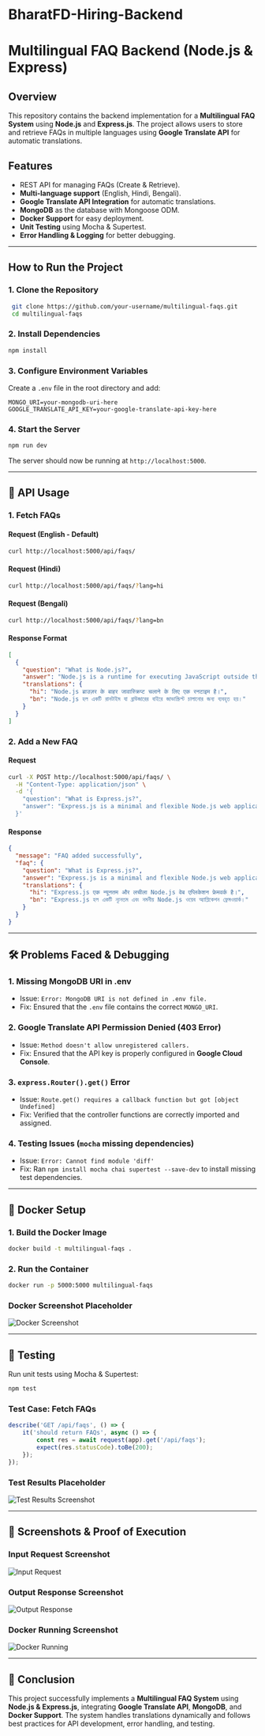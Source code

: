 # BharatFD-Hiring-Backend
# Multilingual FAQ Backend (Node.js & Express)

## Overview
This repository contains the backend implementation for a **Multilingual FAQ System** using **Node.js** and **Express.js**. The project allows users to store and retrieve FAQs in multiple languages using **Google Translate API** for automatic translations.

## Features
- REST API for managing FAQs (Create & Retrieve).
- **Multi-language support** (English, Hindi, Bengali).
- **Google Translate API Integration** for automatic translations.
- **MongoDB** as the database with Mongoose ODM.
- **Docker Support** for easy deployment.
- **Unit Testing** using Mocha & Supertest.
- **Error Handling & Logging** for better debugging.

---

## How to Run the Project
### **1. Clone the Repository**
```bash
 git clone https://github.com/your-username/multilingual-faqs.git
 cd multilingual-faqs
```

### **2. Install Dependencies**
```bash
npm install
```

### **3. Configure Environment Variables**
Create a `.env` file in the root directory and add:
```env
MONGO_URI=your-mongodb-uri-here
GOOGLE_TRANSLATE_API_KEY=your-google-translate-api-key-here
```

### **4. Start the Server**
```bash
npm run dev
```

The server should now be running at `http://localhost:5000`.

---

## 📌 API Usage
### **1. Fetch FAQs**
#### Request (English - Default)
```bash
curl http://localhost:5000/api/faqs/
```
#### Request (Hindi)
```bash
curl http://localhost:5000/api/faqs/?lang=hi
```
#### Request (Bengali)
```bash
curl http://localhost:5000/api/faqs/?lang=bn
```
#### Response Format
```json
[
  {
    "question": "What is Node.js?",
    "answer": "Node.js is a runtime for executing JavaScript outside the browser.",
    "translations": {
      "hi": "Node.js ब्राउज़र के बाहर जावास्क्रिप्ट चलाने के लिए एक रनटाइम है।",
      "bn": "Node.js হল একটি রানটাইম যা ব্রাউজারের বাইরে জাভাস্ক্রিপ্ট চালানোর জন্য ব্যবহৃত হয়।"
    }
  }
]
```

### **2. Add a New FAQ**
#### Request
```bash
curl -X POST http://localhost:5000/api/faqs/ \
  -H "Content-Type: application/json" \
  -d '{
    "question": "What is Express.js?",
    "answer": "Express.js is a minimal and flexible Node.js web application framework."
  }'
```
#### Response
```json
{
  "message": "FAQ added successfully",
  "faq": {
    "question": "What is Express.js?",
    "answer": "Express.js is a minimal and flexible Node.js web application framework.",
    "translations": {
      "hi": "Express.js एक न्यूनतम और लचीला Node.js वेब एप्लिकेशन फ्रेमवर्क है।",
      "bn": "Express.js হল একটি ন্যূনতম এবং নমনীয় Node.js ওয়েব অ্যাপ্লিকেশন ফ্রেমওয়ার্ক।"
    }
  }
}
```

---

## 🛠 Problems Faced & Debugging

### **1. Missing MongoDB URI in .env**
- Issue: `Error: MongoDB URI is not defined in .env file.`
- Fix: Ensured that the `.env` file contains the correct `MONGO_URI`.

### **2. Google Translate API Permission Denied (403 Error)**
- Issue: `Method doesn't allow unregistered callers.`
- Fix: Ensured that the API key is properly configured in **Google Cloud Console**.

### **3. `express.Router().get()` Error**
- Issue: `Route.get() requires a callback function but got [object Undefined]`
- Fix: Verified that the controller functions are correctly imported and assigned.

### **4. Testing Issues (`mocha` missing dependencies)**
- Issue: `Error: Cannot find module 'diff'`
- Fix: Ran `npm install mocha chai supertest --save-dev` to install missing test dependencies.

---

## 🐳 Docker Setup
### **1. Build the Docker Image**
```bash
docker build -t multilingual-faqs .
```
### **2. Run the Container**
```bash
docker run -p 5000:5000 multilingual-faqs
```
### **Docker Screenshot Placeholder**
![Docker Screenshot](./screenshots/docker.png)

---

## 🧪 Testing
Run unit tests using Mocha & Supertest:
```bash
npm test
```

### **Test Case: Fetch FAQs**
```javascript
describe('GET /api/faqs', () => {
    it('should return FAQs', async () => {
        const res = await request(app).get('/api/faqs');
        expect(res.statusCode).toBe(200);
    });
});
```

### **Test Results Placeholder**
![Test Results Screenshot](./screenshots/screenshots/test.png)

---

## 📌 Screenshots & Proof of Execution
### **Input Request Screenshot**
![Input Request](./screenshots/input.png)

### **Output Response Screenshot**
![Output Response](./screenshots/output.pngg)

### **Docker Running Screenshot**
![Docker Running](./screenshots/docker.png)

---

## 📝 Conclusion
This project successfully implements a **Multilingual FAQ System** using **Node.js & Express.js**, integrating **Google Translate API**, **MongoDB**, and **Docker Support**. The system handles translations dynamically and follows best practices for API development, error handling, and testing.


